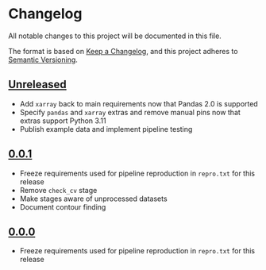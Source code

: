 # Changelog

All notable changes to this project will be documented in this file.

The format is based on [Keep a Changelog](https://keepachangelog.com/en/1.0.0/),
and this project adheres to [Semantic Versioning](https://semver.org/spec/v2.0.0.html).

## [Unreleased]

- Add `xarray` back to main requirements now that Pandas 2.0 is supported
- Specify `pandas` and `xarray` extras and remove manual pins now that extras support Python 3.11
- Publish example data and implement pipeline testing

## [0.0.1]

- Freeze requirements used for pipeline reproduction in `repro.txt` for this release
- Remove `check_cv` stage
- Make stages aware of unprocessed datasets
- Document contour finding

## [0.0.0]

- Freeze requirements used for pipeline reproduction in `repro.txt` for this release

[Unreleased]: https://github.com/blakeNaccarato/boilercv/compare/0.0.1...HEAD
[0.0.1]: https://github.com/blakeNaccarato/boilercv/compare/0.0.0...0.0.1
[0.0.0]: https://github.com/blakeNaccarato/boilercv/releases/tag/0.0.0
